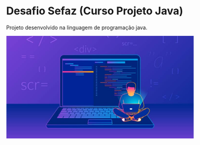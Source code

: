 # Desafio Sefaz (Curso Projeto Java)

Projeto desenvolvido na linguagem de programação java.

![imagem](https://github.com/andrezafss/desafio/blob/master/imagem.jpg)
